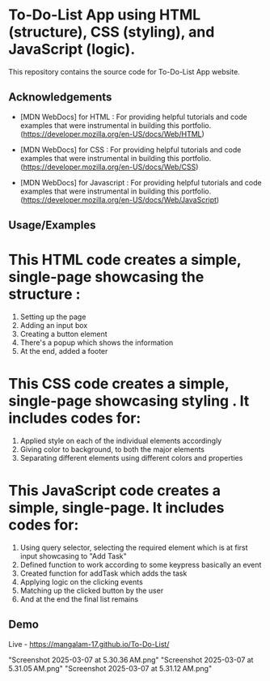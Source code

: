   # To-Do-List App using HTML (structure), CSS (styling), and JavaScript (logic).

This repository contains the source code for To-Do-List App website.


## Acknowledgements

* [MDN WebDocs] for HTML : For providing helpful tutorials and code examples that were instrumental in building this portfolio.  (https://developer.mozilla.org/en-US/docs/Web/HTML)

* [MDN WebDocs] for CSS : For providing helpful tutorials and code examples that were instrumental in building this portfolio.  (https://developer.mozilla.org/en-US/docs/Web/CSS)

* [MDN WebDocs] for Javascript : For providing helpful tutorials and code examples that were instrumental in building this portfolio.  (https://developer.mozilla.org/en-US/docs/Web/JavaScript)

## Usage/Examples

# This HTML code creates a simple, single-page showcasing the structure : 

1. Setting up the page
2. Adding an input box 
3. Creating a button element
4. There's a popup which shows the information
5. At the end, added a footer

# This CSS code creates a simple, single-page showcasing styling . It includes codes for:

1. Applied style on each of the individual elements accordingly 
2. Giving color to background, to both the major elements
3. Separating different elements using different colors and properties

# This JavaScript code creates a simple, single-page. It includes codes for:

1. Using query selector, selecting the required element which is at first input showcasing to "Add Task"
2. Defined function to work according to some keypress basically an event
3. Created function for addTask which adds the task
4. Applying logic on the clicking events
5. Matching up the clicked button by the user 
6. And at the end the final list remains 


## Demo

Live - https://mangalam-17.github.io/To-Do-List/

"Screenshot 2025-03-07 at 5.30.36 AM.png"
"Screenshot 2025-03-07 at 5.31.05 AM.png"
"Screenshot 2025-03-07 at 5.31.12 AM.png"
